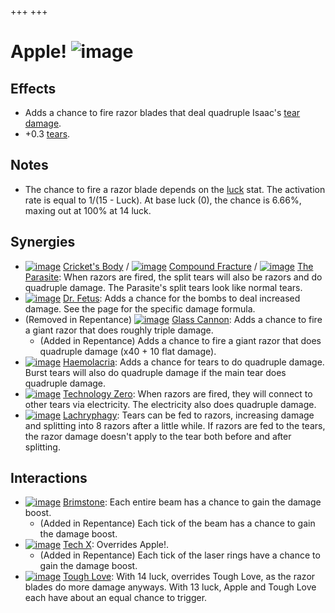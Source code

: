 +++
+++

 # Apple! ![image](/image/Apple!.png) 


Effects
---------


* Adds a chance to fire razor blades that deal quadruple Isaac's [tear damage](/wiki/Damage "Damage").
* +0.3 [tears](/wiki/Tears "Tears").


Notes
-------


* The chance to fire a razor blade depends on the [luck](/wiki/Luck "Luck") stat. The activation rate is equal to 1/(15 - Luck). At base luck (0), the chance is 6.66%, maxing out at 100% at 14 luck.


Synergies
-----------


* [![image](/image/Cricket%27s_Body.png)](/wiki/Cricket%27s_Body "Cricket's Body") [Cricket's Body](/wiki/Cricket%27s_Body "Cricket's Body") / [![image](/image/Compound_Fracture.png)](/wiki/Compound_Fracture "Compound Fracture") [Compound Fracture](/wiki/Compound_Fracture "Compound Fracture") / [![image](/image/The_Parasite.png)](/wiki/The_Parasite "The Parasite") [The Parasite](/wiki/The_Parasite "The Parasite"): When razors are fired, the split tears will also be razors and do quadruple damage. The Parasite's split tears look like normal tears.
* [![image](/image/Dr._Fetus.png)](/wiki/Dr._Fetus "Dr. Fetus") [Dr. Fetus](/wiki/Dr._Fetus "Dr. Fetus"): Adds a chance for the bombs to deal increased damage. See the page for the specific damage formula.
* (Removed in Repentance) [![image](/image/Glass_Cannon.png)](/wiki/Glass_Cannon "Glass Cannon") [Glass Cannon](/wiki/Glass_Cannon "Glass Cannon"): Adds a chance to fire a giant razor that does roughly triple damage.
	+ (Added in Repentance) Adds a chance to fire a giant razor that does quadruple damage (x40 + 10 flat damage).
* [![image](/image/Haemolacria.png)](/wiki/Haemolacria "Haemolacria") [Haemolacria](/wiki/Haemolacria "Haemolacria"): Adds a chance for tears to do quadruple damage. Burst tears will also do quadruple damage if the main tear does quadruple damage.
* [![image](/image/Technology_Zero.png)](/wiki/Technology_Zero "Technology Zero") [Technology Zero](/wiki/Technology_Zero "Technology Zero"): When razors are fired, they will connect to other tears via electricity. The electricity also does quadruple damage.
* [![image](/image/Lachryphagy.png)](/wiki/Lachryphagy "Lachryphagy") [Lachryphagy](/wiki/Lachryphagy "Lachryphagy"): Tears can be fed to razors, increasing damage and splitting into 8 razors after a little while. If razors are fed to the tears, the razor damage doesn't apply to the tear both before and after splitting.


Interactions
--------------


* [![image](/image/Brimstone.png)](/wiki/Brimstone "Brimstone") [Brimstone](/wiki/Brimstone "Brimstone"): Each entire beam has a chance to gain the damage boost.
	+ (Added in Repentance) Each tick of the beam has a chance to gain the damage boost.
* [![image](/image/Tech_X.png)](/wiki/Tech_X "Tech X") [Tech X](/wiki/Tech_X "Tech X"): Overrides Apple!.
	+ (Added in Repentance) Each tick of the laser rings have a chance to gain the damage boost.
* [![image](/image/Tough_Love.png)](/wiki/Tough_Love "Tough Love") [Tough Love](/wiki/Tough_Love "Tough Love"): With 14 luck, overrides Tough Love, as the razor blades do more damage anyways. With 13 luck, Apple and Tough Love each have about an equal chance to trigger.


